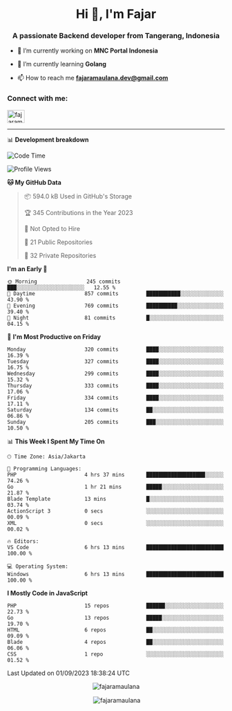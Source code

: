 <h1 align="center">Hi 👋, I'm Fajar</h1>
<h3 align="center">A passionate Backend developer from Tangerang, Indonesia</h3>

<!-- <p align="left"> <img src="https://komarev.com/ghpvc/?username=fajaramaulana&label=Profile%20views&color=0e75b6&style=flat" alt="fajaramaulana" /> </p> -->

- 🔭 I’m currently working on **MNC Portal Indonesia**

- 🌱 I’m currently learning **Golang**

- 📫 How to reach me **fajaramaulana.dev@gmail.com**

<h3 align="left">Connect with me:</h3>
<p align="left">
<a href="https://linkedin.com/in/fajar-agus-maulana-73533a180/" target="blank"><img align="center" src="https://raw.githubusercontent.com/rahuldkjain/github-profile-readme-generator/master/src/images/icons/Social/linked-in-alt.svg" alt="fajaramaulana" height="30" width="40" /></a>
</p>

-------

📊 **Development breakdown**
<!--START_SECTION:waka-->
![Code Time](http://img.shields.io/badge/Code%20Time-1%2C273%20hrs%2058%20mins-blue)

![Profile Views](http://img.shields.io/badge/Profile%20Views-0-blue)

**🐱 My GitHub Data** 

> 📦 594.0 kB Used in GitHub's Storage 
 > 
> 🏆 345 Contributions in the Year 2023
 > 
> 🚫 Not Opted to Hire
 > 
> 📜 21 Public Repositories 
 > 
> 🔑 32 Private Repositories 
 > 
**I'm an Early 🐤** 

```text
🌞 Morning                245 commits         ███░░░░░░░░░░░░░░░░░░░░░░   12.55 % 
🌆 Daytime                857 commits         ███████████░░░░░░░░░░░░░░   43.90 % 
🌃 Evening                769 commits         ██████████░░░░░░░░░░░░░░░   39.40 % 
🌙 Night                  81 commits          █░░░░░░░░░░░░░░░░░░░░░░░░   04.15 % 
```
📅 **I'm Most Productive on Friday** 

```text
Monday                   320 commits         ████░░░░░░░░░░░░░░░░░░░░░   16.39 % 
Tuesday                  327 commits         ████░░░░░░░░░░░░░░░░░░░░░   16.75 % 
Wednesday                299 commits         ████░░░░░░░░░░░░░░░░░░░░░   15.32 % 
Thursday                 333 commits         ████░░░░░░░░░░░░░░░░░░░░░   17.06 % 
Friday                   334 commits         ████░░░░░░░░░░░░░░░░░░░░░   17.11 % 
Saturday                 134 commits         ██░░░░░░░░░░░░░░░░░░░░░░░   06.86 % 
Sunday                   205 commits         ███░░░░░░░░░░░░░░░░░░░░░░   10.50 % 
```


📊 **This Week I Spent My Time On** 

```text
🕑︎ Time Zone: Asia/Jakarta

💬 Programming Languages: 
PHP                      4 hrs 37 mins       ███████████████████░░░░░░   74.26 % 
Go                       1 hr 21 mins        █████░░░░░░░░░░░░░░░░░░░░   21.87 % 
Blade Template           13 mins             █░░░░░░░░░░░░░░░░░░░░░░░░   03.74 % 
ActionScript 3           0 secs              ░░░░░░░░░░░░░░░░░░░░░░░░░   00.09 % 
XML                      0 secs              ░░░░░░░░░░░░░░░░░░░░░░░░░   00.02 % 

🔥 Editors: 
VS Code                  6 hrs 13 mins       █████████████████████████   100.00 % 

💻 Operating System: 
Windows                  6 hrs 13 mins       █████████████████████████   100.00 % 
```

**I Mostly Code in JavaScript** 

```text
PHP                      15 repos            ██████░░░░░░░░░░░░░░░░░░░   22.73 % 
Go                       13 repos            █████░░░░░░░░░░░░░░░░░░░░   19.70 % 
HTML                     6 repos             ██░░░░░░░░░░░░░░░░░░░░░░░   09.09 % 
Blade                    4 repos             ██░░░░░░░░░░░░░░░░░░░░░░░   06.06 % 
CSS                      1 repo              ░░░░░░░░░░░░░░░░░░░░░░░░░   01.52 % 
```




 Last Updated on 01/09/2023 18:38:24 UTC
<!--END_SECTION:waka-->
<p align="center"><img align="center" src="https://github-readme-stats.vercel.app/api/top-langs?username=fajaramaulana&show_icons=true&locale=en&layout=compact" alt="fajaramaulana" /></p>

<p align="center">&nbsp;<img align="center" src="https://github-readme-stats.vercel.app/api?username=fajaramaulana&show_icons=true&locale=en" alt="fajaramaulana" /></p>
